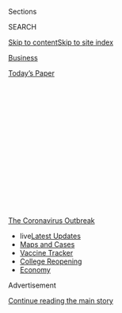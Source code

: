 <div id="app">

<div>

<div>

<div>

<div class="NYTAppHideMasthead css-1q2w90k e1suatyy0">

<div class="section css-ui9rw0 e1suatyy2">

<div class="css-eph4ug er09x8g0">

<div class="css-6n7j50">

</div>

<span class="css-1dv1kvn">Sections</span>

<div class="css-10488qs">

<span class="css-1dv1kvn">SEARCH</span>

</div>

[Skip to content](#site-content)[Skip to site
index](#site-index)

</div>

<div id="masthead-section-label" class="css-1wr3we4 eaxe0e00">

[Business](https://www.nytimes3xbfgragh.onion/section/business)

</div>

<div class="css-10698na e1huz5gh0">

</div>

</div>

<div id="masthead-bar-one" class="section hasLinks css-15hmgas e1csuq9d3">

<div class="css-uqyvli e1csuq9d0">

</div>

<div class="css-1uqjmks e1csuq9d1">

</div>

<div class="css-9e9ivx">

[](https://myaccount.nytimes3xbfgragh.onion/auth/login?response_type=cookie&client_id=vi)

</div>

<div class="css-1bvtpon e1csuq9d2">

[Today’s
Paper](https://www.nytimes3xbfgragh.onion/section/todayspaper)

</div>

</div>

</div>

</div>

<div data-aria-hidden="false">

<div id="site-content" data-role="main">

<div>

<div class="css-1aor85t" style="opacity:0.000000001;z-index:-1;visibility:hidden">

<div class="css-1hqnpie">

<div class="css-epjblv">

<span class="css-17xtcya">[Business](/section/business)</span><span class="css-x15j1o">|</span><span class="css-fwqvlz">Break
the China Habit? Lobsters, Lights and Toilets Show How Hard It
Is</span>

</div>

<div class="css-k008qs">

<div class="css-1iwv8en">

<span class="css-18z7m18"></span>

<div>

</div>

</div>

<span class="css-1n6z4y">https://nyti.ms/2MZ49TL</span>

<div class="css-1705lsu">

<div class="css-4xjgmj">

<div class="css-4skfbu" data-role="toolbar" data-aria-label="Social Media Share buttons, Save button, and Comments Panel with current comment count" data-testid="share-tools">

  - 
  - 
  - 
  - 
    
    <div class="css-6n7j50">
    
    </div>

  - 
  - 

</div>

</div>

</div>

</div>

</div>

</div>

<div id="NYT_TOP_BANNER_REGION" class="css-13pd83m">

<div>

<div id="styln-prism-menu-1592847958612" class="section interactive-content interactive-size-medium css-1edisqu">

<div class="css-17ih8de interactive-body">

<div id="scroll-container" class="css-1gj85ro">

[<span class="styln-title-wrap"><span class="css-1pje3qr">The
Coronavirus</span><span class="css-1pje3qr">
Outbreak</span></span>](https://www.nytimes3xbfgragh.onion/news-event/coronavirus?action=click&pgtype=Article&state=default&region=TOP_BANNER&context=storylines_menu)

  - <span class="css-kqxiym" data-emphasize="true">live</span>[Latest
    Updates](https://www.nytimes3xbfgragh.onion/2020/08/04/world/coronavirus-cases.html?action=click&pgtype=Article&state=default&region=TOP_BANNER&context=storylines_menu)
  - [Maps and
    Cases](https://www.nytimes3xbfgragh.onion/interactive/2020/us/coronavirus-us-cases.html?action=click&pgtype=Article&state=default&region=TOP_BANNER&context=storylines_menu)
  - [Vaccine
    Tracker](https://www.nytimes3xbfgragh.onion/interactive/2020/science/coronavirus-vaccine-tracker.html?action=click&pgtype=Article&state=default&region=TOP_BANNER&context=storylines_menu)
  - [College
    Reopening](https://www.nytimes3xbfgragh.onion/2020/08/02/us/covid-college-reopening.html?action=click&pgtype=Article&state=default&region=TOP_BANNER&context=storylines_menu)
  - [Economy](https://www.nytimes3xbfgragh.onion/live/2020/08/04/business/stock-market-today-coronavirus?action=click&pgtype=Article&state=default&region=TOP_BANNER&context=storylines_menu)

</div>

</div>

</div>

</div>

</div>

<div id="top-wrapper" class="css-1sy8kpn">

<div id="top-slug" class="css-l9onyx">

Advertisement

</div>

[Continue reading the main
story](#after-top)

<div class="ad top-wrapper" style="text-align:center;height:100%;display:block;min-height:250px">

<div id="top" class="place-ad" data-position="top" data-size-key="top">

</div>

</div>

<div id="after-top">

</div>

</div>

<div>

<div id="sponsor-wrapper" class="css-1hyfx7x">

<div id="sponsor-slug" class="css-19vbshk">

Supported by

</div>

[Continue reading the main
story](#after-sponsor)

<div id="sponsor" class="ad sponsor-wrapper" style="text-align:center;height:100%;display:block">

</div>

<div id="after-sponsor">

</div>

</div>

<div class="css-186x18t">

</div>

<div class="css-1vkm6nb ehdk2mb0">

# Break the China Habit? Lobsters, Lights and Toilets Show How Hard It Is

</div>

The risks of relying economically on the Asian superpower have never
seemed clearer. But as the world tries to get moving again, it needs
China more than
ever.

<div class="css-79elbk" data-testid="photoviewer-wrapper">

<div class="css-z3e15g" data-testid="photoviewer-wrapper-hidden">

</div>

<div class="css-1a48zt4 ehw59r15" data-testid="photoviewer-children">

![<span class="css-16f3y1r e13ogyst0" data-aria-hidden="true">Australia’s
lobstermen are almost entirely reliant on China: By the beginning of
this year, 95 percent of their catch was shipped
there.</span><span class="css-cnj6d5 e1z0qqy90" itemprop="copyrightHolder"><span class="css-1ly73wi e1tej78p0">Credit...</span><span><span>David
Dare Parker for The New York
Times</span></span></span>](https://static01.graylady3jvrrxbe.onion/images/2020/06/15/business/15ALTJPchina-reliance1-print/merlin_172059801_3c4fd5de-da7d-4baf-910e-874f248ed4e4-articleLarge.jpg?quality=75&auto=webp&disable=upscale)

</div>

</div>

<div class="css-18e8msd">

<div class="css-otjvjh epjyd6m0">

<div class="css-nmf14i ey68jwv0" data-aria-hidden="true">

[![Damien
Cave](https://static01.graylady3jvrrxbe.onion/images/2018/10/08/multimedia/author-damien-cave/author-damien-cave-thumbLarge.png
"Damien Cave")](https://www.nytimes3xbfgragh.onion/by/damien-cave)[![Motoko
Rich](https://static01.graylady3jvrrxbe.onion/images/2018/10/15/multimedia/author-motoko-rich/author-motoko-rich-thumbLarge.png
"Motoko Rich")](https://www.nytimes3xbfgragh.onion/by/motoko-rich)[![Jack
Ewing](https://static01.graylady3jvrrxbe.onion/images/2018/07/18/multimedia/author-jack-ewing/author-jack-ewing-thumbLarge.png
"Jack Ewing")](https://www.nytimes3xbfgragh.onion/by/jack-ewing)

</div>

<div class="css-1baulvz">

By [<span class="css-1baulvz" itemprop="name">Damien
Cave</span>](https://www.nytimes3xbfgragh.onion/by/damien-cave),
[<span class="css-1baulvz" itemprop="name">Motoko
Rich</span>](https://www.nytimes3xbfgragh.onion/by/motoko-rich) and
[<span class="css-1baulvz last-byline" itemprop="name">Jack
Ewing</span>](https://www.nytimes3xbfgragh.onion/by/jack-ewing)

</div>

</div>

  - 
    
    <div class="css-ld3wwf e16638kd2">
    
    Published June 15, 2020Updated June 17,
    2020
    
    </div>

  - 
    
    <div class="css-4xjgmj">
    
    <div class="css-pvvomx" data-role="toolbar" data-aria-label="Social Media Share buttons, Save button, and Comments Panel with current comment count" data-testid="share-tools">
    
      - 
      - 
      - 
      - 
        
        <div class="css-6n7j50">
        
        </div>
    
      - 
      - 
    
    </div>
    
    </div>

</div>

<div class="css-mdjrty">

[阅读简体中文版](https://cn.nytimes3xbfgragh.onion/business/20200615/china-decoupling/ "Read in Simplified Chinese")[閱讀繁體中文版](https://cn.nytimes3xbfgragh.onion/business/20200615/china-decoupling/zh-hant/ "Read in Traditional Chinese")

</div>

</div>

<div class="section meteredContent css-1r7ky0e" name="articleBody" itemprop="articleBody">

<div class="css-1fanzo5 StoryBodyCompanionColumn">

<div class="css-53u6y8">

As the coronavirus pandemic amplifies longstanding concerns over the
world’s economic dependence on
[China](https://www.nytimes3xbfgragh.onion/2020/06/17/world/asia/China-DNA-surveillance.html),
many countries are trying to reduce their exposure to Beijing’s brand of
business.

Japan has set aside $2.2 billion to help companies [shift production out
of
China](https://www.bloomberg.com/news/articles/2020-04-08/japan-to-fund-firms-to-shift-production-out-of-china).
European trade ministers have emphasized the need to diversify supply
chains. Several countries, including Australia and Germany, have moved
to keep China, among others, from buying businesses weakened by
lockdowns. Hawks in the Trump administration also continue to press for
an economic “decoupling” from Beijing.

But outside government circles, in the companies where the decisions
about manufacturing and sales are actually made, the calculations are
more complex.

China is a hard habit to break.

Even after its early mishandling of the coronavirus disrupted the
country’s ability to make and buy the world’s products, further exposing
the faults of its authoritarian system and leading it to ratchet up its
[propaganda
war](https://www.nytimes3xbfgragh.onion/2020/06/07/world/asia/china-coronavirus.html),
China’s economic power makes it the last best hope for avoiding a
protracted global downturn.

</div>

</div>

<div class="css-1fanzo5 StoryBodyCompanionColumn">

<div class="css-53u6y8">

“When this all started, we were thinking, Where else can we go?” said
Fedele Camarda, a third-generation lobster fisherman in Western
Australia, which sends most of its catch to China. “Then the rest of the
world was also compromised by the coronavirus, and China is the one
getting back on its feet.”

“Although they’re just one market,” he added, “they’re one very big
market.”

To understand how businesses are responding to the shifting dynamics and
risks, The New York Times profiled three companies in three countries
that are heavily reliant on China. Their experiences vary, but they are
all trying to work out just how much of a breakup with China is needed —
or whether they can afford one.

## Beg to Return: Australia’s Lobster Boats

</div>

</div>

<div class="css-79elbk" data-testid="photoviewer-wrapper">

<div class="css-z3e15g" data-testid="photoviewer-wrapper-hidden">

</div>

<div class="css-1a48zt4 ehw59r15" data-testid="photoviewer-children">

![<span class="css-16f3y1r e13ogyst0" data-aria-hidden="true">Three
generations of rock lobster fishermen. From left: Fedele J. Camarda;
Fedele’s father, Giacomo Camarda; Fedele’s son James Camarda; and
Fedele’s nephew Jack
Camarda.</span><span class="css-cnj6d5 e1z0qqy90" itemprop="copyrightHolder"><span class="css-1ly73wi e1tej78p0">Credit...</span><span>David
Dare Parker for The New York
Times</span></span>](https://static01.graylady3jvrrxbe.onion/images/2020/06/15/business/00JPchina-reliance2-print/merlin_172059750_9fe7dbcd-35fe-4b02-8ca6-eae71c2cd3e8-articleLarge.jpg?quality=75&auto=webp&disable=upscale)

</div>

</div>

<div class="css-1fanzo5 StoryBodyCompanionColumn">

<div class="css-53u6y8">

When Mr. Camarda fished for lobster off Australia’s west coast in the
1990s, his catch ended up on plates in a variety of countries.

Fresh crays, as the lobsters are known, went to Japan. Canned lobster
meat went to the United States. The rest was sold inside Australia or to
its nearest neighbors.

</div>

</div>

<div class="css-1fanzo5 StoryBodyCompanionColumn">

<div class="css-53u6y8">

But starting around 2000, China began paying more for live lobsters, and
ordering more. That led to a near-total reliance on that market and a
sense of complacency: By the beginning of this year, 95 percent of
Australia’s spiny lobsters were being shipped to sellers and restaurants
in
China.

<div id="NYT_MAIN_CONTENT_1_REGION" class="css-9tf9ac">

<div>

<div id="styln-covid-updates-markets" class="section interactive-content interactive-size-medium css-1ftcdic">

<div class="css-17ih8de interactive-body">

<div id="styln-briefing-block">

<div class="briefing-block-header-section">

# [Latest Updates: Economy](https://www.nytimes3xbfgragh.onion/live/2020/08/04/business/stock-market-today-coronavirus?action=click&pgtype=Article&state=default&region=MAIN_CONTENT_1&context=storylines_live_updates)

</div>

<div class="briefing-block-lb-items">

<div class="briefing-block-update-time active">

[29m
ago](https://www.nytimes3xbfgragh.onion/live/2020/08/04/business/stock-market-today-coronavirus?action=click&pgtype=Article&state=default&region=MAIN_CONTENT_1&context=storylines_live_updates#fox-corporations-plunging-profit-is-cushioned-by-fox-news)

</div>

<div>

[Fox Corporation’s plunging profit is cushioned by Fox
News.](https://www.nytimes3xbfgragh.onion/live/2020/08/04/business/stock-market-today-coronavirus?action=click&pgtype=Article&state=default&region=MAIN_CONTENT_1&context=storylines_live_updates#fox-corporations-plunging-profit-is-cushioned-by-fox-news)

</div>

<div class="briefing-block-update-time active">

[53m
ago](https://www.nytimes3xbfgragh.onion/live/2020/08/04/business/stock-market-today-coronavirus?action=click&pgtype=Article&state=default&region=MAIN_CONTENT_1&context=storylines_live_updates#trading-in-kodak-shares-comes-under-scrutiny)

</div>

<div>

[Trading in Kodak shares comes under
scrutiny.](https://www.nytimes3xbfgragh.onion/live/2020/08/04/business/stock-market-today-coronavirus?action=click&pgtype=Article&state=default&region=MAIN_CONTENT_1&context=storylines_live_updates#trading-in-kodak-shares-comes-under-scrutiny)

</div>

<div class="briefing-block-update-time active">

[2h
ago](https://www.nytimes3xbfgragh.onion/live/2020/08/04/business/stock-market-today-coronavirus?action=click&pgtype=Article&state=default&region=MAIN_CONTENT_1&context=storylines_live_updates#disney-lost-4-7-billion-last-quarter-but-its-newest-business-was-a-big-hit)

</div>

<div>

[Disney lost $4.7 billion last quarter, but its newest business was a
big
hit.](https://www.nytimes3xbfgragh.onion/live/2020/08/04/business/stock-market-today-coronavirus?action=click&pgtype=Article&state=default&region=MAIN_CONTENT_1&context=storylines_live_updates#disney-lost-4-7-billion-last-quarter-but-its-newest-business-was-a-big-hit)

</div>

</div>

<div class="briefing-block-footer">

<div class="briefing-block-footer-meta">

[See more
updates](https://www.nytimes3xbfgragh.onion/live/2020/08/04/business/stock-market-today-coronavirus?action=click&pgtype=Article&state=default&region=MAIN_CONTENT_1&context=storylines_live_updates)

</div>

<div class="briefing-block-briefinglinks">

<span>More live coverage:</span>
[Global](https://www.nytimes3xbfgragh.onion/2020/08/04/world/coronavirus-cases.html?action=click&pgtype=Article&state=default&region=MAIN_CONTENT_1&context=storylines_live_updates)

</div>

</div>

</div>

</div>

</div>

</div>

</div>

“We all talked about different strategies to overcome the problem, to
not be so reliant on China,” Mr. Camarda said. “We just didn’t get
around to it.”

And they still haven’t, even after the need for diversification hit like
a hammer on Jan. 25.

That’s when China, in the midst of its outbreak, stopped buying.
Officials shut down the wet markets that sell fresh meat, vegetables and
seafood, forcing the entire fleet of lobster boats up and down
Australia’s west coast — all 234 — to stop fishing. More than 2,000
people found themselves without work.

Australia’s lobster processors tried to quickly diversify, calling
buyers in every country they had ever worked with, reaching back to
contacts from decades earlier. The industry association pleaded with the
Australian government for help: requesting a larger quota for the year,
an extension of the season and more freedom to sell directly to the
public, all of which were approved by fisheries managers.

But none of it did much good for Mr. Camarda. While certain food exports
to China from other parts of the world increased — [chicken meat from
Brazil](https://www.poultryworld.net/Meat/Articles/2020/3/Brazilian-chicken-exports-to-China-grow-59-despite-Covid19-556245E/),
for example — only a few boats went out in February, March and April,
pulling in very little.

Mr. Camarda returned to the water only about a month ago. Orders to his
company, Neptune 3, are starting to come in again from China, at prices
that are roughly half what they were in January. The orders aren’t
anywhere near as large, either, but the industry has coalesced around
trying to rebuild its ties with China, rather than looking elsewhere.

“Even if prices are low and the amount of product is down, we need to
find a way to service that market, because providing that market is what
works for us,” said Matt Taylor, the chief executive of Western Rock
Lobster, the industry’s professional association.

</div>

</div>

<div class="css-1fanzo5 StoryBodyCompanionColumn">

<div class="css-53u6y8">

As of about a month ago, there was still one major challenge: shipping.
Supply chains had been scrambled, as passenger planes that carry much of
the world’s cargo have been idled and shipping has decreased. So once
again the Australian government stepped in, this time with around $70
million to subsidize charter flights for seafood exports.

Despite calls for greater self-sufficiency, diversification and
[sovereignty](https://www.skynews.com.au/details/_6147890749001), as
well as moves by China that have hurt barley and beef exports, Australia
is not running away from the Chinese market. It is subsidizing efforts
to get back
in.

## No Savior: Germany’s China Optimism Wanes

</div>

</div>

<div class="css-79elbk" data-testid="photoviewer-wrapper">

<div class="css-z3e15g" data-testid="photoviewer-wrapper-hidden">

</div>

<div class="css-1a48zt4 ehw59r15" data-testid="photoviewer-children">

<div class="css-1xdhyk6 erfvjey0">

<span class="css-1ly73wi e1tej78p0">Image</span>

<div class="css-zjzyr8">

<div data-testid="lazyimage-container" style="height:257.77777777777777px">

</div>

</div>

</div>

<span class="css-16f3y1r e13ogyst0" data-aria-hidden="true">The lighting
manufacturer Osram and other German companies are rethinking their
supply
chains.</span><span class="css-cnj6d5 e1z0qqy90" itemprop="copyrightHolder"><span class="css-1ly73wi e1tej78p0">Credit...</span><span>Andreas
Gebert/Reuters</span></span>

</div>

</div>

<div class="css-1fanzo5 StoryBodyCompanionColumn">

<div class="css-53u6y8">

The last time German industry faced a severe downturn, relief came from
China. The country’s explosive growth and hunger for Western technology
helped German exporters bounce back quickly from the deep recession a
decade ago.

“In 2008, there were two markets that I ran to: China and the Middle
East,” said Olaf Berlien, chief executive of Osram, one of the world’s
largest lighting companies, which is based in Munich.

But he does not expect Chinese sales to save German industry again.

“China is still a market,” Mr. Berlien said, “but it’s not a growth
market.”

Osram had turned bearish on China even before the coronavirus forced the
country into quarantine. Car sales were down in 2019 after years of
double-digit growth, largely because of the trade war with the United
States.

</div>

</div>

<div class="css-1fanzo5 StoryBodyCompanionColumn">

<div class="css-53u6y8">

The problem is that there is no other market to take China’s place as an
engine of world growth. India has potential, but is too disorganized,
Mr. Berlien said. Middle Eastern countries like Saudi Arabia and Qatar
are no longer as wealthy now that oil prices have collapsed.

Osram’s diminished expectations for China reflect a deepening skepticism
across Europe about the benefits of turning to the Asian superpower in
times of need. Phil Hogan, the European Union trade commissioner, echoed
the concerns of officials in Germany and France when he [called in
April](https://ec.europa.eu/commission/commissioners/2019-2024/hogan/announcements/introductory-statement-commissioner-phil-hogan-informal-meeting-eu-trade-ministers_en "Link to Text")
for a discussion “on what it means to be strategically autonomous.”

Osram, which provides lights for cars and other uses, didn’t need the
nudge. It has four factories in China, Mr. Berlien said, but the company
manufactures its more sophisticated products in Malaysia, Germany and
the United States because of China’s lack of protection for intellectual
property.

“China is no longer the workbench of the world,” he said.

Mr. Berlien said that his company and others in Germany had learned from
past crises to insure themselves against supply chain disruptions, by
taking steps like having at least two suppliers of every component or
raw material.

He added that while Osram had no plans to reduce its presence in China,
the coronavirus crisis would prompt companies to look harder for
suppliers closer to home.

“What we are all learning, and I talk to a lot of managers and C.E.O.s
in Germany, is that we all have to rethink our logistics and supply
chains,” Mr. Berlien said.

“They were very fragmented and very vulnerable,” he added. “Because of
the price pressure that we are all under, we took the cheapest provider
wherever in the world it might have been. We undervalued the provider
who was just around the
corner.”

</div>

</div>

<div class="css-1fanzo5 StoryBodyCompanionColumn">

<div class="css-53u6y8">

## Stay the Course: Japan’s Luxury Toilets

</div>

</div>

<div class="css-79elbk" data-testid="photoviewer-wrapper">

<div class="css-z3e15g" data-testid="photoviewer-wrapper-hidden">

</div>

<div class="css-1a48zt4 ehw59r15" data-testid="photoviewer-children">

<div class="css-1xdhyk6 erfvjey0">

<span class="css-1ly73wi e1tej78p0">Image</span>

<div class="css-zjzyr8">

<div data-testid="lazyimage-container" style="height:257.77777777777777px">

</div>

</div>

</div>

<span class="css-16f3y1r e13ogyst0" data-aria-hidden="true">A Toto
toilet factory in Kitakyushu, Japan. China accounted for half of Toto’s
overseas sales last
year.</span><span class="css-cnj6d5 e1z0qqy90" itemprop="copyrightHolder"><span class="css-1ly73wi e1tej78p0">Credit...</span><span>Sakura
Murakami/Reuters</span></span>

</div>

</div>

<div class="css-1fanzo5 StoryBodyCompanionColumn">

<div class="css-53u6y8">

Toto makes what China’s nouveau riche really want: electronic bidet
toilets with heated seats, warm water jets, pleasingly shaped ceramic
bowls and automated lids.

The company, Japan’s largest toilet maker, opened its Beijing office in
1985, and its reliance on China has grown along with the country’s rise.
China accounted for half of Toto’s overseas sales last year, and it has
seven factories in the country.

But even after China’s lockdown closed Toto’s assembly lines in January
and February, causing delays and lost revenue, the company never
considered withdrawing.

For one thing, it’s a huge market with a high rate of homeownership and
rising disposable incomes. For another, many of its workers have the
kinds of technical skills that Toto needs.

“China is close to Japan, and it has the power of a lot of people,” said
Sonoko Abe, a Toto spokeswoman.

In daily meetings, executives discussed “how we can adjust to the
situation,” Ms. Abe said. Although the company has plants in Thailand
and Vietnam, it did not try to shift production, but instead relies on a
pipeline of stored inventory.

</div>

</div>

<div class="css-1fanzo5 StoryBodyCompanionColumn">

<div class="css-53u6y8">

Many other Japanese companies, even when there are incentives to look
elsewhere, are stepping away from China only slowly, if at all.

The Japanese mask maker Iris Ohyama, for example, which has factories in
Dalian and Suzhou that produce goods for both the Chinese and Japanese
markets. It is drawing on some of the government’s funding to open new
factory lines in Japan to accommodate the domestic market, and is
exploring options in France and the United States.

But it has no plans to stop manufacturing in China. **** “We think the
Chinese market is very important in the long run,” said Atsuko Kido, a
spokeswoman.

It is also important right now: The International Monetary Fund has
reported that China will be one of the few countries to see economic
growth in 2020, while the U.S. economy is expected to contract by about
6 percent and the eurozone by 7.5 percent.

Kathy Matsui, chief Japan equity strategist at Goldman Sachs in Tokyo,
said that in a time of severe economic pressure, even those who oppose
China’s politics feel that they need the country’s economy to prosper.

“We are all interconnected,” she said. “So it’s vital that China
continues to grow for pretty much every major economy around the world.”

Makiko Inoue contributed reporting.

</div>

</div>

<div>

</div>

</div>

<div>

</div>

<div>

</div>

<div>

</div>

<div>

<div id="bottom-wrapper" class="css-1ede5it">

<div id="bottom-slug" class="css-l9onyx">

Advertisement

</div>

[Continue reading the main
story](#after-bottom)

<div id="bottom" class="ad bottom-wrapper" style="text-align:center;height:100%;display:block;min-height:90px">

</div>

<div id="after-bottom">

</div>

</div>

</div>

</div>

</div>

## Site Index

<div>

</div>

## Site Information Navigation

  - [© <span>2020</span> <span>The New York Times
    Company</span>](https://help.nytimes3xbfgragh.onion/hc/en-us/articles/115014792127-Copyright-notice)

<!-- end list -->

  - [NYTCo](https://www.nytco.com/)
  - [Contact
    Us](https://help.nytimes3xbfgragh.onion/hc/en-us/articles/115015385887-Contact-Us)
  - [Work with us](https://www.nytco.com/careers/)
  - [Advertise](https://nytmediakit.com/)
  - [T Brand Studio](http://www.tbrandstudio.com/)
  - [Your Ad
    Choices](https://www.nytimes3xbfgragh.onion/privacy/cookie-policy#how-do-i-manage-trackers)
  - [Privacy](https://www.nytimes3xbfgragh.onion/privacy)
  - [Terms of
    Service](https://help.nytimes3xbfgragh.onion/hc/en-us/articles/115014893428-Terms-of-service)
  - [Terms of
    Sale](https://help.nytimes3xbfgragh.onion/hc/en-us/articles/115014893968-Terms-of-sale)
  - [Site
    Map](https://spiderbites.nytimes3xbfgragh.onion)
  - [Help](https://help.nytimes3xbfgragh.onion/hc/en-us)
  - [Subscriptions](https://www.nytimes3xbfgragh.onion/subscription?campaignId=37WXW)

</div>

</div>

</div>

</div>
